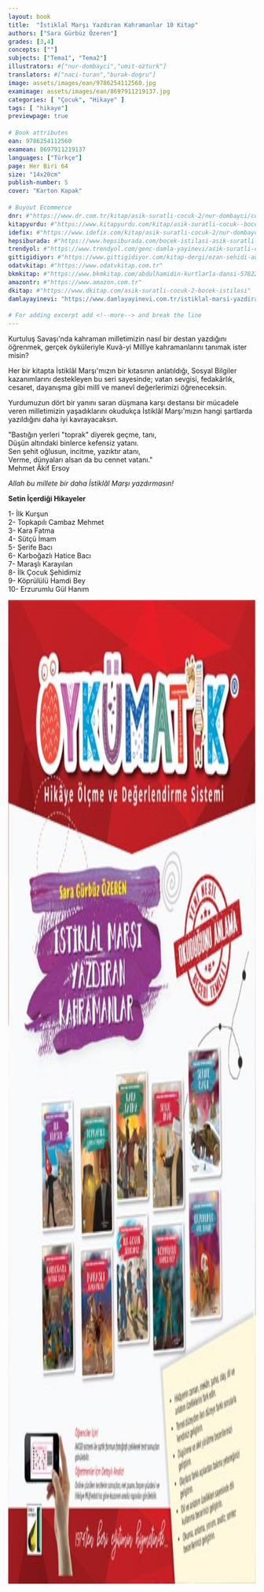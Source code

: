 ```yaml
---
layout: book
title:  "İstiklal Marşı Yazdıran Kahramanlar 10 Kitap"
authors: ["Sara Gürbüz Özeren"]
grades: [3,4]
concepts: [""]
subjects: ["Tema1", "Tema2"]
illustrators: #["nur-dombayci","umit-ozturk"]
translators: #["naci-turan","burak-dogru"]
image: assets/images/ean/9786254112560.jpg
examimage: assets/images/ean/8697911219137.jpg
categories: [ "Çocuk", "Hikaye" ]
tags: [ "hikaye"]
previewpage: true

# Book attributes
ean: 9786254112560
examean: 8697911219137
languages: ["Türkçe"]
page: Her Biri 64
size: "14x20cm"
publish-number: 5
cover: "Karton Kapak"

# Buyout Ecommerce
dnr: #"https://www.dr.com.tr/kitap/asik-suratli-cocuk-2/nur-dombayci/cocuk-ve-genclik/genclik-10-yas/roman-oyku/urunno=0001812298001"
kitapyurdu: #"https://www.kitapyurdu.com/kitap/asik-suratli-cocuk--bocek-istilasi/502836.html&filter_name=As%C4%B1k+Suratl%C4%B1+%C3%87ocuk"
idefix: #"https://www.idefix.com/kitap/asik-suratli-cocuk-2/nur-dombayci/cocuk-ve-genclik/genclik-10-yas/roman-oyku/urunno=0001812298001"
hepsiburada: #"https://www.hepsiburada.com/bocek-istilasi-asik-suratli-cocuk-ve-onu-etkilemeyen-siradisi-olaylar-2-p-HBV00000OAK7R"
trendyol: #"https://www.trendyol.com/genc-damla-yayinevi/asik-suratli-cocuk-2-p-31619556"
gittigidiyor: #"https://www.gittigidiyor.com/kitap-dergi/ezan-sehidi-adnan-menderes_pdp_732728793"
odatvkitap: #"https://www.odatvkitap.com.tr"
bkmkitap: #"https://www.bkmkitap.com/abdulhamidin-kurtlarla-dansi-578226"
amazontr: #"https://www.amazon.com.tr"
dkitap: #"https://www.dkitap.com/asik-suratli-cocuk-2-bocek-istilasi"
damlayayinevi: "https://www.damlayayinevi.com.tr/istiklal-marsi-yazdiran-kahramanlar-10-kitap"

# For adding excerpt add <!--more--> and break the line
---
```

Kurtuluş Savaşı'nda kahraman milletimizin nasıl bir destan yazdığını öğrenmek, gerçek öyküleriyle Kuvâ-yi Millîye kahramanlarını tanımak ister misin?

Her bir kitapta İstiklâl Marşı'mızın bir kıtasının anlatıldığı, Sosyal Bilgiler kazanımlarını destekleyen bu seri sayesinde; vatan sevgisi, fedakârlık, cesaret, dayanışma gibi millî ve manevî değerlerimizi öğreneceksin.

Yurdumuzun dört bir yanını saran düşmana karşı destansı bir mücadele veren milletimizin yaşadıklarını okudukça İstiklâl Marşı'mızın hangi şartlarda yazıldığını daha iyi kavrayacaksın.

"Bastığın yerleri "toprak" diyerek geçme, tanı,<br>
Düşün altındaki binlerce kefensiz yatanı.<br>
Sen şehit oğlusun, incitme, yazıktır atanı,<br>
Verme, dünyaları alsan da bu cennet vatanı."<br>
Mehmet Âkif Ersoy

*Allah bu millete bir daha İstiklâl Marşı yazdırmasın!*

**Setin İçerdiği Hikayeler**

1- İlk Kurşun <br>
2- Topkapılı Cambaz Mehmet<br>
3- Kara Fatma<br>
4- Sütçü İmam<br>
5- Şerife Bacı<br>
6- Karboğazlı Hatice Bacı<br>
7- Maraşlı Karayılan<br>
8- İlk Çocuk Şehidimiz<br>
9- Köprülülü Hamdi Bey<br>
10- Erzurumlu Gül Hanım

<img style="height: 50vh" src="/assets/images/ean/8697911219137.jpg" alt="">
<!--more--> 

